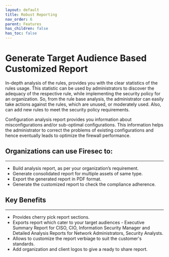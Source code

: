 ```yaml
---
layout: default
title: Robust Reporting
nav_order: 6
parent: Features
has_children: false
has_toc: false
---
```



# Generate Target Audience Based Customized Report
In-depth analysis of the rules, provides you with the clear statistics of the rules usage. This statistic can be used by administrators to discover the adequacy of the respective rule, while implementing the security policy for an organization. So, from the rule base analysis, the administrator can easily take actions against the rules, which are unused, or moderately used. Also, can add new rules to meet the security policy requirements.

Configuration analysis report provides you information about misconfigurations and/or sub-optimal configurations. This information helps the administrator to correct the problems of existing configurations and hence eventually leads to optimize the firewall performance.
## Organizations can use Firesec to:
---
* Build analysis report, as per your organization’s requirement.
* Generate consolidated report for multiple assets of same type.
* Export the generated report in PDF format.
* Generate the customized report to check the compliance adherence.
## Key Benefits
---
* Provides cherry pick report sections.
* Exports report which cater to your target audiences - Executive Summary Report for CISO, CIO, Information Security Manager and Detailed Analysis Reports for Network Administrators, Security Analysts. 
* Allows to customize the report verbiage to suit the customer's standards. 
* Add organization and client logos to give a ready to share report.

